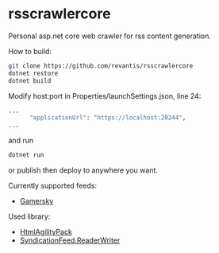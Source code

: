 # rsscrawlercore

Personal asp.net core web crawler for rss content generation.

How to build:

```bash
git clone https://github.com/revantis/rsscrawlercore
dotnet restore
dotnet build
```

Modify host:port in Properties/launchSettings.json, line 24:

```bash
...
      "applicationUrl": "https://localhost:20244",
...
```

and run

```bash
dotnet run
```

or publish then deploy to anywhere you want.

Currently supported feeds:

* [Gamersky](http://www.gamersky.com)

Used library:

* [HtmlAgilityPack](https://www.nuget.org/packages/HtmlAgilityPack/)
* [SyndicationFeed.ReaderWriter](https://github.com/dotnet/SyndicationFeedReaderWriter)
